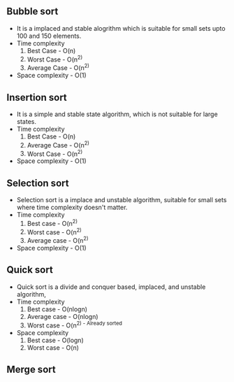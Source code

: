 ## Bubble sort 
- It is a implaced and stable alogrithm which is suitable for small sets upto 100 and 150 elements.
- Time complexity
  1. Best Case - O(n)
  2. Worst Case - O(n<sup>2)
  3. Average Case - O(n<sup>2)
- Space complexity - O(1)
## Insertion sort
- It is a simple and stable state algorithm, which is not suitable for large states.
- Time complexity
  1. Best Case - O(n)
  2. Average Case - O(n<sup>2)
  3. Worst Case - O(n<sup>2)
- Space complexity - O(1)
## Selection sort
- Selection sort is a implace and unstable algorithm, suitable for small sets where time complexity doesn't matter.
- Time complexity
  1. Best case - O(n<sup>2)
  2. Worst case - O(n<sup>2)
  3. Average case - O(n<sup>2)
- Space complexity - O(1)
## Quick sort
- Quick sort is a divide and conquer based, implaced, and unstable algorithm,
- Time complexity
  1. Best case - O(nlogn)
  2. Average case - O(nlogn)
  3. Worst case - O(n<sup>2) - Already sorted
- Space complexity
  1. Best case - O(logn)
  2. Worst case - O(n)
## Merge sort
   